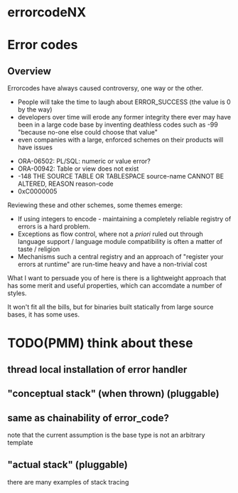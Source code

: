 # errorcodeNX

Error codes
===========

Overview
--------

Errorcodes have always caused controversy, one way or the other.

* People will take the time to laugh about ERROR_SUCCESS (the value is 0 by the way)
* developers over time will erode any former integrity there ever may have been in a large code base by inventing deathless codes such as -99 "because no-one else could choose that value"
* even companies with a large, enforced schemes on their products will have issues
 - ORA-06502: PL/SQL: numeric or value error?
 - ORA-00942: Table or view does not exist
 - -148 THE SOURCE TABLE OR TABLESPACE source-name CANNOT BE ALTERED, REASON reason-code
 - 0xC0000005
  
Reviewing these and other schemes, some themes emerge:
* If using integers to encode - maintaining a completely reliable registry of errors is a hard problem.
* Exceptions as flow control, where not a _priori_ ruled out through language support / language module compatibility is often a matter of taste / religion
* Mechanisms such a central registry and an approach of "register your errors at runtime" are run-time heavy and have a non-trivial cost

What I want to persuade you of here is there is a lightweight approach that has some merit and useful properties, which can accomdate a number of styles.

It won't fit all the bills, but for binaries built statically from large source bases, it has some uses.

 
 
TODO(PMM) think about these
===========================
thread local installation of error handler
------------------------------------------

"conceptual stack" (when thrown) (pluggable)
--------------------------------------------
same as chainability of error_code?
-----------------------------------
note that the current assumption is the base type is not an arbitrary template

"actual stack" (pluggable)
--------------------------
there are many examples of stack tracing 


